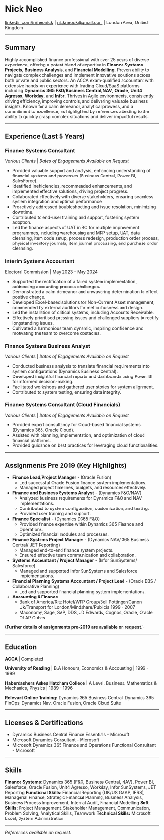# Nick Neo
[linkedin.com/in/neonick](https://www.linkedin.com/in/neonick/) | nickneouk@gmail.com | London Area, United Kingdom

---

## Summary

Highly accomplished finance professional with over 25 years of diverse experience, offering a potent blend of expertise in **Finance Systems Projects**, **Business Analysis**, and **Financial Modelling**. Proven ability to navigate complex challenges and implement innovative solutions across both private and public sectors. An ACCA exam-qualified accountant with extensive hands-on experience with leading Cloud/SaaS platforms including **Dynamics 365 F&O/Business Central/NAV**, **Oracle**, **Unit4 Agresso**, **Workday**, and **Infor**. Thrives in Agile environments, consistently driving efficiency, improving controls, and delivering valuable business insights. Known for a calm demeanor, analytical prowess, and a commitment to excellence, as highlighted by references attesting to the ability to quickly grasp complex situations and deliver impactful results.

---

## Experience (Last 5 Years)

### Finance Systems Consultant
*Various Clients* | *Dates of Engagements Available on Request*

* Provided valuable support and analysis, enhancing understanding of financial systems and processes (Business Central, Power BI, SalesForce).
* Identified inefficiencies, recommended enhancements, and implemented effective solutions, driving project progress.
* Collaborated effectively with diverse stakeholders, ensuring seamless system integration and optimal performance.
* Proactively addressed troubleshooting and issue resolution, minimizing downtime.
* Contributed to end-user training and support, fostering system adoption.
* Led the finance aspects of UAT in BC for multiple improvement programmes, including warehousing and MRP setup, UAT, data cleansing, item code setup, process redesign, production order process, physical inventory journals, item journal processing, and purchase order cleansing.

### Interim Systems Accountant
Electoral Commission | May 2023 - May 2024

* Supported the rectification of a failed system implementation, addressing accounting process challenges.
* Demonstrated a calm demeanor and unwavering determination to effect positive change.
* Developed Excel-based solutions for Non-Current Asset management, commended by external auditors for meticulousness and design.
* Led the installation of critical systems, including Accounts Receivable.
* Effectively prioritised pressing issues and challenged suppliers to rectify longstanding issues.
* Cultivated a harmonious team dynamic, inspiring confidence and motivating the team to overcome obstacles.

### Finance Systems Business Analyst
*Various Clients* | *Dates of Engagements Available on Request*

* Conducted business analysis to translate financial requirements into system configurations (Dynamics Business Central).
* Developed insightful financial reports and dashboards using Power BI for informed decision-making.
* Facilitated workshops and gathered user stories for system alignment.
* Contributed to system testing, ensuring data integrity.

### Finance Systems Consultant (Cloud Financials)
*Various Clients* | *Dates of Engagements Available on Request*

* Provided expert consultancy for Cloud-based financial systems (Dynamics 365, Oracle Cloud).
* Assisted with planning, implementation, and optimization of cloud financial platforms.
* Provided guidance on best practices for leveraging cloud functionalities.

---

## Assignments Pre 2019 (Key Highlights)

* **Finance Lead/Project Manager** - (Oracle Fusion)
    * Led successful Oracle Fusion finance system implementations.
    * Managed project timelines, budgets, and resources effectively.
* **Finance and Business Systems Analyst** - (Dynamics F&O/NAV)
    * Analyzed business requirements for Dynamics F&O and NAV implementations.
    * Contributed to system configuration, customization, and testing.
    * Provided user training and support.
* **Finance Specialist** - (Dynamics D365 F&O)
    * Provided finance expertise within Dynamics 365 Finance and Operations.
    * Optimized financial modules and processes.
* **Finance Systems Project Manager** - (Dynamics NAV/ 365 Business Central/ JET Reporting)
    * Managed end-to-end finance system projects.
    * Ensured effective team communication and collaboration.
* **Systems Accountant / Project Manager** - (Infor SunSystems/ Salesforce)
    * Managed and supported Infor SunSystems and Salesforce implementations.
* **Financial Planning Systems Accountant / Project Lead** - (Oracle EBS / Collaborative Planning)
    * Led and supported financial planning system implementations.
* **Accounting & Finance**
    * Bank of America/Ritz Hotel/WPP Group/Bell Pottinger/Canon Uk/Transport for London/Mindshare/Publicis 1999 - 2007
    * Maconomy, Sage, SAP, DDS, JD Edwards, Cognos, Oracle, Oracle OLAP Cubes

**(Further details of assignments pre-2019 are available on request.)**

---

## Education

**ACCA** | Completed

**University of Reading** | B.A Honours, Economics & Accounting | 1996 - 1999

**Haberdashers Askes Hatcham College** | A Level, Business, Mathematics & Mechanics, Physics | 1989 - 1996

**Relevant Online Training:** Dynamics 365 Business Central, Dynamics 365 FinOps, Dynamics Nav, Oracle Fusion, Oracle Cloud Suite

---

## Licenses & Certifications

* Dynamics Business Central Finance Essentials - Microsoft
* Microsoft Dynamics Consultant - Microsoft
* Microsoft Dynamics 365 Finance and Operations Functional Consultant - Microsoft

---

## Skills

**Finance Systems:** Dynamics 365 (F&O, Business Central, NAV), Power BI, Salesforce, Oracle Fusion, Unit4 Agresso, Workday, Infor SunSystems, JET Reporting
**Functional Skills:** Financial Reporting (UK/US GAAP, IFRS), Managerial Finance, Strategic Financial Planning, Business Analysis, Business Process Improvement, Internal Audit, Financial Modelling
**Soft Skills:** Project Management, Stakeholder Management, Communication, Problem Solving, Analytical Skills, Teamwork
**Technical Skills:** Microsoft Excel, System Administration

---

*References available on request.*
